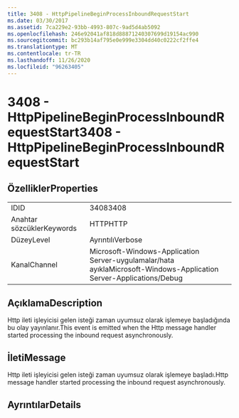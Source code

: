 ```yaml
---
title: 3408 - HttpPipelineBeginProcessInboundRequestStart
ms.date: 03/30/2017
ms.assetid: 7ca229e2-93bb-4993-807c-9ad5d4ab5092
ms.openlocfilehash: 246e92041af818d88871240307699d19154ac990
ms.sourcegitcommit: bc293b14af795e0e999e3304dd40c0222cf2ffe4
ms.translationtype: MT
ms.contentlocale: tr-TR
ms.lasthandoff: 11/26/2020
ms.locfileid: "96263405"
---
```

# <a name="3408---httppipelinebeginprocessinboundrequeststart"></a><span data-ttu-id="d1871-102">3408 - HttpPipelineBeginProcessInboundRequestStart</span><span class="sxs-lookup"><span data-stu-id="d1871-102">3408 - HttpPipelineBeginProcessInboundRequestStart</span></span>

## <a name="properties"></a><span data-ttu-id="d1871-103">Özellikler</span><span class="sxs-lookup"><span data-stu-id="d1871-103">Properties</span></span>  
  
|||  
|-|-|  
|<span data-ttu-id="d1871-104">ID</span><span class="sxs-lookup"><span data-stu-id="d1871-104">ID</span></span>|<span data-ttu-id="d1871-105">3408</span><span class="sxs-lookup"><span data-stu-id="d1871-105">3408</span></span>|  
|<span data-ttu-id="d1871-106">Anahtar sözcükler</span><span class="sxs-lookup"><span data-stu-id="d1871-106">Keywords</span></span>|<span data-ttu-id="d1871-107">HTTP</span><span class="sxs-lookup"><span data-stu-id="d1871-107">HTTP</span></span>|  
|<span data-ttu-id="d1871-108">Düzey</span><span class="sxs-lookup"><span data-stu-id="d1871-108">Level</span></span>|<span data-ttu-id="d1871-109">Ayrıntılı</span><span class="sxs-lookup"><span data-stu-id="d1871-109">Verbose</span></span>|  
|<span data-ttu-id="d1871-110">Kanal</span><span class="sxs-lookup"><span data-stu-id="d1871-110">Channel</span></span>|<span data-ttu-id="d1871-111">Microsoft-Windows-Application Server-uygulamalar/hata ayıkla</span><span class="sxs-lookup"><span data-stu-id="d1871-111">Microsoft-Windows-Application Server-Applications/Debug</span></span>|  
  
## <a name="description"></a><span data-ttu-id="d1871-112">Açıklama</span><span class="sxs-lookup"><span data-stu-id="d1871-112">Description</span></span>  

 <span data-ttu-id="d1871-113">Http ileti işleyicisi gelen isteği zaman uyumsuz olarak işlemeye başladığında bu olay yayınlanır.</span><span class="sxs-lookup"><span data-stu-id="d1871-113">This event is emitted when the Http message handler started processing the inbound request asynchronously.</span></span>  
  
## <a name="message"></a><span data-ttu-id="d1871-114">İleti</span><span class="sxs-lookup"><span data-stu-id="d1871-114">Message</span></span>  

 <span data-ttu-id="d1871-115">Http ileti işleyicisi gelen isteği zaman uyumsuz olarak işlemeye başladı.</span><span class="sxs-lookup"><span data-stu-id="d1871-115">Http message handler started processing the inbound request asynchronously.</span></span>  
  
## <a name="details"></a><span data-ttu-id="d1871-116">Ayrıntılar</span><span class="sxs-lookup"><span data-stu-id="d1871-116">Details</span></span>
